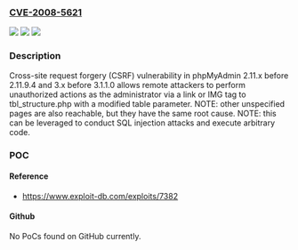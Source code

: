 ### [CVE-2008-5621](https://cve.mitre.org/cgi-bin/cvename.cgi?name=CVE-2008-5621)
![](https://img.shields.io/static/v1?label=Product&message=n%2Fa&color=blue)
![](https://img.shields.io/static/v1?label=Version&message=n%2Fa&color=blue)
![](https://img.shields.io/static/v1?label=Vulnerability&message=n%2Fa&color=brighgreen)

### Description

Cross-site request forgery (CSRF) vulnerability in phpMyAdmin 2.11.x before 2.11.9.4 and 3.x before 3.1.1.0 allows remote attackers to perform unauthorized actions as the administrator via a link or IMG tag to tbl_structure.php with a modified table parameter.  NOTE: other unspecified pages are also reachable, but they have the same root cause.  NOTE: this can be leveraged to conduct SQL injection attacks and execute arbitrary code.

### POC

#### Reference
- https://www.exploit-db.com/exploits/7382

#### Github
No PoCs found on GitHub currently.

